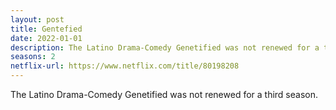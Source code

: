 ```yaml
---
layout: post
title: Gentefied
date: 2022-01-01
description: The Latino Drama-Comedy Genetified was not renewed for a third season. 
seasons: 2
netflix-url: https://www.netflix.com/title/80198208
---
```

The Latino Drama-Comedy Genetified was not renewed for a third season. 
